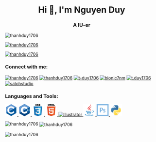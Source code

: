 <h1 align="center">Hi 👋, I'm Nguyen Duy</h1>
<h3 align="center">A IU-er</h3>

<p align="left"> <img src="https://komarev.com/ghpvc/?username=thanhduy1706&label=Profile%20views&color=0e75b6&style=flat" alt="thanhduy1706" /> </p>

<p align="left"> <a href="https://github.com/ryo-ma/github-profile-trophy"><img src="https://github-profile-trophy.vercel.app/?username=thanhduy1706" alt="thanhduy1706" /></a> </p>

<p align="left"> <a href="https://twitter.com/thanhduy1706" target="blank"><img src="https://img.shields.io/twitter/follow/thanhduy1706?logo=twitter&style=for-the-badge" alt="thanhduy1706" /></a> </p>

<h3 align="left">Connect with me:</h3>
<p align="left">
<a href="https://twitter.com/thanhduy1706" target="blank"><img align="center" src="https://raw.githubusercontent.com/rahuldkjain/github-profile-readme-generator/master/src/images/icons/Social/twitter.svg" alt="thanhduy1706" height="30" width="40" /></a>
<a href="https://linkedin.com/in/thanhduy1706" target="blank"><img align="center" src="https://raw.githubusercontent.com/rahuldkjain/github-profile-readme-generator/master/src/images/icons/Social/linked-in-alt.svg" alt="thanhduy1706" height="30" width="40" /></a>
<a href="https://stackoverflow.com/users/t-duy1706" target="blank"><img align="center" src="https://raw.githubusercontent.com/rahuldkjain/github-profile-readme-generator/master/src/images/icons/Social/stack-overflow.svg" alt="t-duy1706" height="30" width="40" /></a>
<a href="https://fb.com/bionic7nm" target="blank"><img align="center" src="https://raw.githubusercontent.com/rahuldkjain/github-profile-readme-generator/master/src/images/icons/Social/facebook.svg" alt="bionic7nm" height="30" width="40" /></a>
<a href="https://instagram.com/t.duy1706" target="blank"><img align="center" src="https://raw.githubusercontent.com/rahuldkjain/github-profile-readme-generator/master/src/images/icons/Social/instagram.svg" alt="t.duy1706" height="30" width="40" /></a>
<a href="https://www.youtube.com/c/satohstudio" target="blank"><img align="center" src="https://raw.githubusercontent.com/rahuldkjain/github-profile-readme-generator/master/src/images/icons/Social/youtube.svg" alt="satohstudio" height="30" width="40" /></a>
</p>

<h3 align="left">Languages and Tools:</h3>
<p align="left"> <a href="https://www.cprogramming.com/" target="_blank" rel="noreferrer"> <img src="https://raw.githubusercontent.com/devicons/devicon/master/icons/c/c-original.svg" alt="c" width="40" height="40"/> </a> <a href="https://www.w3schools.com/cpp/" target="_blank" rel="noreferrer"> <img src="https://raw.githubusercontent.com/devicons/devicon/master/icons/cplusplus/cplusplus-original.svg" alt="cplusplus" width="40" height="40"/> </a> <a href="https://www.w3schools.com/css/" target="_blank" rel="noreferrer"> <img src="https://raw.githubusercontent.com/devicons/devicon/master/icons/css3/css3-original-wordmark.svg" alt="css3" width="40" height="40"/> </a> <a href="https://www.w3.org/html/" target="_blank" rel="noreferrer"> <img src="https://raw.githubusercontent.com/devicons/devicon/master/icons/html5/html5-original-wordmark.svg" alt="html5" width="40" height="40"/> </a> <a href="https://www.adobe.com/in/products/illustrator.html" target="_blank" rel="noreferrer"> <img src="https://www.vectorlogo.zone/logos/adobe_illustrator/adobe_illustrator-icon.svg" alt="illustrator" width="40" height="40"/> </a> <a href="https://www.java.com" target="_blank" rel="noreferrer"> <img src="https://raw.githubusercontent.com/devicons/devicon/master/icons/java/java-original.svg" alt="java" width="40" height="40"/> </a> <a href="https://www.photoshop.com/en" target="_blank" rel="noreferrer"> <img src="https://raw.githubusercontent.com/devicons/devicon/master/icons/photoshop/photoshop-line.svg" alt="photoshop" width="40" height="40"/> </a> <a href="https://www.python.org" target="_blank" rel="noreferrer"> <img src="https://raw.githubusercontent.com/devicons/devicon/master/icons/python/python-original.svg" alt="python" width="40" height="40"/> </a> </p>

<p><img align="left" src="https://github-readme-stats.vercel.app/api/top-langs?username=thanhduy1706&show_icons=true&locale=en&layout=compact" alt="thanhduy1706" /></p>

<p>&nbsp;<img align="center" src="https://github-readme-stats.vercel.app/api?username=thanhduy1706&show_icons=true&locale=en" alt="thanhduy1706" /></p>

<p><img align="center" src="https://github-readme-streak-stats.herokuapp.com/?user=thanhduy1706&" alt="thanhduy1706" /></p>
